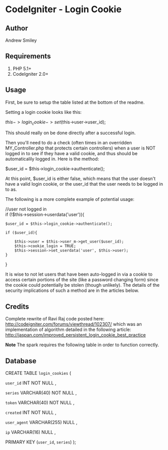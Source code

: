CodeIgniter - Login Cookie
================

Author
----------------
Andrew Smiley <jayalfredprufrock>


Requirements
----------------

1. PHP 5.1+
2. CodeIgniter 2.0+


Usage
----------------

First, be sure to setup the table listed at the bottom of the readme.

Setting a login cookie looks like this:

$this->login_cookie->set($this->user->user_id);

This should really on be done directly after a successful login. 


Then you'll need to do a check (often times in an overridden MY_Controller.php that protects certain controllers)
when a user is NOT logged in to see if they have a valid cookie, and thus should be automaticalily logged in.
Here is the method:

$user_id = $this->login_cookie->authenticate();
			
At this point, $user_id is either false, which means that the user doesn't have a valid login cookie,
or the user_id that the user needs to be logged in to as.			
		
		
The following is a more complete example of potential usage:

//user not logged in		
if (!$this->session->userdata('user')){	

	$user_id = $this->login_cookie->authenticate();
	
	if ($user_id){
	
		$this->user = $this->user_m->get_user($user_id);
		$this->cookie_login = TRUE;
		$this->session->set_userdata('user', $this->user);
	}
}


It is wise to not let users that have been auto-logged in via a cookie to access certain portions of the site
(like a password changing form) since the cookie could potentially be stolen (though unlikely). The details
of the security implications of such a method are in the articles below.



Credits
----------------
Complete rewrite of Ravi Raj code posted here: http://codeigniter.com/forums/viewthread/102307/
which was an implementation of algorithm detailed in the following article: http://jaspan.com/improved_persistent_login_cookie_best_practice


**Note** 
The spark requires the following table in order to function correctly.

Database
----------------

CREATE  TABLE `login_cookies` (

  `user_id` INT NOT NULL ,

  `series` VARCHAR(40) NOT NULL ,

  `token` VARCHAR(40) NOT NULL ,

  `created` INT NOT NULL ,

  `user_agent` VARCHAR(255) NULL ,

  `ip` VARCHAR(16) NULL ,

  PRIMARY KEY (`user_id`, `series`) );

